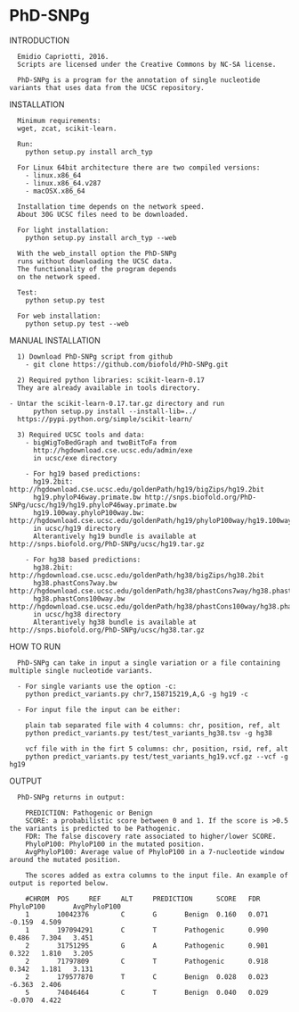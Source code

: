 # PhD-SNPg


INTRODUCTION
      
      Emidio Capriotti, 2016.
      Scripts are licensed under the Creative Commons by NC-SA license.

      PhD-SNPg is a program for the annotation of single nucleotide variants that uses data from the UCSC repository.


INSTALLATION

      Minimum requirements:
      wget, zcat, scikit-learn.

      Run:
        python setup.py install arch_typ

      For Linux 64bit architecture there are two compiled versions:
        - linux.x86_64
        - linux.x86_64.v287
        - macOSX.x86_64

      Installation time depends on the network speed.
      About 30G UCSC files need to be downloaded.

      For light installation:
        python setup.py install arch_typ --web

      With the web_install option the PhD-SNPg
      runs without downloading the UCSC data.
      The functionality of the program depends 
      on the network speed.

      Test:
        python setup.py test

      For web installation:
        python setup.py test --web


MANUAL INSTALLATION

      1) Download PhD-SNPg script from github
        - git clone https://github.com/biofold/PhD-SNPg.git

      2) Required python libraries: scikit-learn-0.17
	  They are already available in tools directory.

	- Untar the scikit-learn-0.17.tar.gz directory and run
          python setup.py install --install-lib=../
	  https://pypi.python.org/simple/scikit-learn/

      3) Required UCSC tools and data:
        - bigWigToBedGraph and twoBitToFa from
          http://hgdownload.cse.ucsc.edu/admin/exe
          in ucsc/exe directory

        - For hg19 based predictions:
          hg19.2bit: http://hgdownload.cse.ucsc.edu/goldenPath/hg19/bigZips/hg19.2bit
          hg19.phyloP46way.primate.bw http://snps.biofold.org/PhD-SNPg/ucsc/hg19/hg19.phyloP46way.primate.bw	
          hg19.100way.phyloP100way.bw: http://hgdownload.cse.ucsc.edu/goldenPath/hg19/phyloP100way/hg19.100way.phyloP100way.bw
          in ucsc/hg19 directory
          Alterantively hg19 bundle is available at http://snps.biofold.org/PhD-SNPg/ucsc/hg19.tar.gz		

        - For hg38 based predictions:
          hg38.2bit: http://hgdownload.cse.ucsc.edu/goldenPath/hg38/bigZips/hg38.2bit
          hg38.phastCons7way.bw http://hgdownload.cse.ucsc.edu/goldenPath/hg38/phastCons7way/hg38.phastCons7way.bw
          hg38.phastCons100way.bw http://hgdownload.cse.ucsc.edu/goldenPath/hg38/phastCons100way/hg38.phastCons100way.bw
          in ucsc/hg38 directory
          Alterantively hg38 bundle is available at http://snps.biofold.org/PhD-SNPg/ucsc/hg38.tar.gz


HOW TO RUN
		
      PhD-SNPg can take in input a single variation or a file containing multiple single nucleotide variants.

      - For single variants use the option -c:
        python predict_variants.py chr7,158715219,A,G -g hg19 -c

      - For input file the input can be either: 
	
        plain tab separated file with 4 columns: chr, position, ref, alt
        python predict_variants.py test/test_variants_hg38.tsv -g hg38
       
        vcf file with in the firt 5 columns: chr, position, rsid, ref, alt  
        python predict_variants.py test/test_variants_hg19.vcf.gz --vcf -g hg19


OUTPUT

      PhD-SNPg returns in output: 

        PREDICTION: Pathogenic or Benign
        SCORE: a probabilistic score between 0 and 1. If the score is >0.5 the variants is predicted to be Pathogenic.
        FDR: The false discovery rate associated to higher/lower SCORE.
        PhyloP100: PhyloP100 in the mutated position.
        AvgPhyloP100: Average value of PhyloP100 in a 7-nucleotide window around the mutated position.

        The scores added as extra columns to the input file. An example of output is reported below.

        #CHROM  POS     REF     ALT     PREDICTION      SCORE   FDR   PhyloP100       AvgPhyloP100
        1       10042376        C       G       Benign  0.160   0.071   -0.159  4.509
        1       197094291       C       T       Pathogenic      0.990   0.486   7.304   3.451
        2       31751295        G       A       Pathogenic      0.901   0.322   1.810   3.205
        2       71797809        C       T       Pathogenic      0.918   0.342   1.181   3.131
        2       179577870       T       C       Benign  0.028   0.023   -6.363  2.406
        5       74046464        C       T       Benign  0.040   0.029   -0.070  4.422

